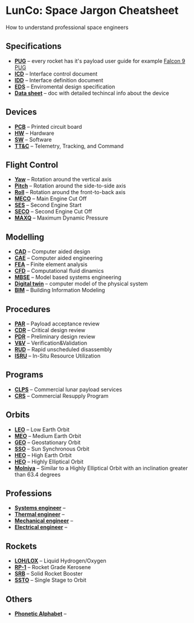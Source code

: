 # LunCo: Space Jargon Cheatsheet
How to understand professional space engineers

## Specifications
* **[PUG]()** – every rocket has it's payload user guide for example [Falcon 9 PUG](https://www.mach5lowdown.com/wp-content/uploads/PUG/falcon_9_users_guide_rev_2.0-1.pdf)
* **[ICD]()** – Interface control document
* **[IDD]()** – Interface definition document
* **[EDS]()** – Enviromental design specification
* **[Data sheet]()** – doc with detailed techincal info about the device

## Devices
* **[PCB]()** – Printed circuit board 
* **[HW]()** – Hardware
* **[SW]()** – Software
* **[TT&C]()** – Telemetry, Tracking, and Command

## Flight Control
* **[Yaw]()** – Rotation around the vertical axis
* **[Pitch]()** – Rotation around the side-to-side axis
* **[Roll]()** – Rotation around the front-to-back axis
* **[MECO]()** – Main Engine Cut Off
* **[SES]()** – Second Engine Start
* **[SECO]()** – Second Engine Cut Off
* **[MAXQ]()** – Maximum Dynamic Pressure

## Modelling
* **[CAD]()** – Computer aided design
* **[CAE]()** – Computer aided engineering
* **[FEA]()** – Finite element analysis
* **[CFD]()** – Computational fluid dinamics
* **[MBSE]()** – Model based systems engineering
* **[Digital twin]()** – computer model of the physical system
* **[BIM]()** – Building Information Modeling
  
## Procedures
* **[PAR]()** – Payload acceptance review
* **[CDR]()** – Critical design review
* **[PDR]()** – Preliminary design review
* **[V&V]()** – Verification&Validation
* **[RUD]()** – Rapid unscheduled disassembly
* **[ISRU]()** – In-Situ Resource Utilization

## Programs
* **[CLPS]()** – Commercial lunar payload services
* **[CRS]()** – Commercial Resupply Program

## Orbits
* **[LEO]()** – Low Earth Orbit
* **[MEO]()** – Medium Earth Orbit
* **[GEO]()** – Geostationary Orbit 
* **[SSO]()** – Sun Synchronous Orbit
* **[HEO]()** – High Earth Orbit
* **[HEO]()** – Highly Elliptical Orbit
* **[Molniya]()** – Similar to a Highly Elliptical Orbit with an inclination greater than 63.4 degrees
  
## Professions
* **[Systems engineer]()** –   
* **[Thermal engineer]()** –   
* **[Mechanical engineer]()** –   
* **[Electrical engineer]()** –    

## Rockets
* **[LOH/LOX]()** – Liquid Hydrogen/Oxygen
* **[RP-1]()** – Rocket Grade Kerosene
* **[SRB]()** – Solid Rocket Booster
* **[SSTO]()** – Single Stage to Orbit
  
## Others
* **[Phonetic Alphabet](https://en.wikipedia.org/wiki/International_Phonetic_Alphabet)** – 